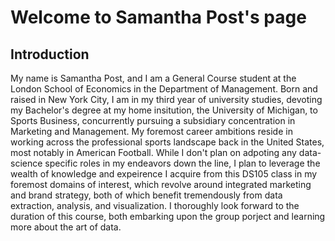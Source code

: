 # Welcome to Samantha Post's page

## Introduction

My name is Samantha Post, and I am a General Course student at the London School of Economics in the Department of Management. Born and raised in New York City, I am in my third year of university studies, devoting my Bachelor's degree at my home insitution, the University of Michigan, to Sports Business, concurrently pursuing a subsidiary concentration in Marketing and Management. My foremost career ambitions reside in working across the professional sports landscape back in the United States, most notably in American Football. While I don't plan on adpoting any data-science specific roles in my endeavors down the line, I plan to leverage the wealth of knowledge and expeirence I acquire from this DS105 class in my foremost domains of interest, which revolve around integrated marketing and brand strategy, both of which benefit tremendously from data extraction, analysis, and visualization. I thoroughly look forward to the duration of this course, both embarking upon the group porject and learning more about the art of data. 
